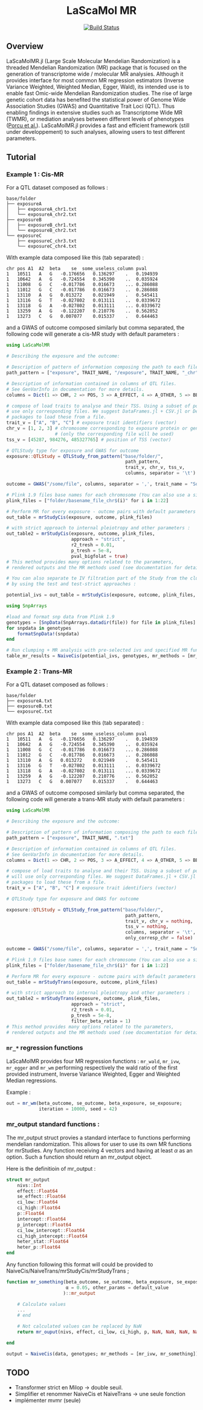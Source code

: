 <div align="center">

# LaScaMol MR

[![Build Status](https://github.com/SamuelMathieu-code/MrPainter.jl/actions/workflows/CI.yml/badge.svg?branch=main)](https://github.com/SamuelMathieu-code/MrPainter.jl/actions/workflows/CI.yml?query=branch%3Amain)

</div>

## Overview

LaScaMolMR.jl (Large Scale Molecular Mendelian Randomization) is a threaded Mendelian Randomization (MR) package that is focused on the generation of transcriptome wide / molecular MR analysies. Although it provides interface for most common MR regression estimators (Inverse Variance Weighted, Weighted Median, Egger, Wald), its intended use is to enable fast Omic-wide Mendelian Randomization studies. The rise of large genetic cohort data has benefited the statistical power of Genome Wide Association Studies (GWAS) and Quantitative Trait Loci (QTL). Thus enabling findings in extensive studies such as Transcriptome Wide MR (TWMR), or mediation analyses between different levels of phenotypes ([Porcu et al.](https://elifesciences.org/articles/81097)). LaScaMolMR.jl provides a fast and efficient framework (still under developpement) to such analyses, allowing users to test different parameters.

## Tutorial

### Example 1 : Cis-MR

For a QTL dataset composed as follows :

```
base/folder
├── exposureA
│   ├── exposureA_chr1.txt
│   └── exposureA_chr2.txt
├── exposureB
│   ├── exposureB_chr1.txt
│   └── exposureB_chr2.txt
└── exposureC
    ├── exposureC_chr3.txt
    └── exposureC_chr4.txt
```

With example data composed like this (tab separated) :

```
chr	pos	A1	A2	beta	se	some_useless_column pval
1	10511	A	G	-0.176656	0.136297	.   0.194939
1	10642	A	G	-0.724554	0.345390	..  0.035924
1	11008	G	C	-0.017786	0.016673	... 0.286088
1	11012	G	C	-0.017786	0.016673	..  0.286088
1	13110	A	G	0.013272	0.021949	.   0.545411
1	13116	G	T	-0.027802	0.013111	..  0.0339672
1	13118	G	A	-0.027802	0.013111	... 0.0339672
1	13259	A	G	-0.122207	0.210776	..  0.562052
1	13273	C	G	0.007077	0.015337	.   0.644463
```

and a GWAS of outcome composed similarly but comma separated, the following code will generate a cis-MR study with default parameters :

```julia
using LaScaMolMR

# Describing the exposure and the outcome:

# Description of pattern of information composing the path to each file.
path_pattern = ["exposure", TRAIT_NAME, "/exposure", TRAIT_NAME, "_chr", CHR, ".txt"]

# Description of information contained in columns of QTL files. 
# See GenVarInfo in documentation for more details.
columns = Dict(1 => CHR, 2 => POS, 3 => A_EFFECT, 4 => A_OTHER, 5 => BETA, 6 => SE, 8 => PVAL)

# compose of load traits to analyse and their TSS. Using a subset of possible exposure will 
# use only corresponding files. We suggest DataFrames.jl + CSV.jl or DelimitedFiles.jl 
# packages to load these from a file.
trait_v = ["A", "B", "C"] # exposure trait identifiers (vector)
chr_v = [1, 2, 3] # chromosome corresponding to exposure protein or gene (vector) 
                  # (only the corresponding file will be used)
tss_v = [45287, 984276, 485327765] # position of TSS (vector)

# QTLStudy type for exposure and GWAS for outcome
exposure::QTLStudy = QTLStudy_from_pattern("base/folder/", 
                                            path_pattern, 
                                            trait_v, chr_v, tss_v, 
                                            columns, separator = '\t')

outcome = GWAS("/some/file", columns, separator = ',', trait_name = "Some Painful Desease")

# Plink 1.9 files base names for each chromosome (You can also use a single file)
plink_files = ["folder/basename_file_chr$(i)" for i in 1:22]

# Perform MR for every exposure - outcme pairs with default parameters
out_table = mrStudyCis(exposure, outcome, plink_files)

# with strict approach to internal pleiotropy and other parameters :
out_table2 = mrStudyCis(exposure, outcome, plink_files, 
                        approach = "strict", 
                        r2_tresh = 0.01, 
                        p_tresh = 5e-8, 
                        pval_bigfolat = true)
# This method provides many options related to the parameters, 
# rendered outputs and the MR methods used (see documentation for detailed information)

# You can also separate te IV filtration part of the Study from the clumping+MR part 
# by using the test and test-strict approaches :

potential_ivs = out_table = mrStudyCis(exposure, outcome, plink_files, approach = "test")

using SnpArrays

#load and format snp data from Plink 1.9
genotypes = [SnpData(SnpArrays.datadir(file)) for file in plink_files]
for snpdata in genotypes
    formatSnpData!(snpdata)
end

# Run clumping + MR analysis with pre-selected ivs and specified MR functions
table_mr_results = NaiveCis(potential_ivs, genotypes, mr_methods = [mr_ivw, mr_wald])
```

### Example 2 : Trans-MR

For a QTL dataset composed as follows :

```
base/folder
├── exposureA.txt
├── exposureB.txt
└── exposureC.txt
```

With example data composed like this (tab separated) :

```
chr	pos	A1	A2	beta	se	some_useless_column pval
1	10511	A	G	-0.176656	0.136297	.   0.194939
1	10642	A	G	-0.724554	0.345390	..  0.035924
1	11008	G	C	-0.017786	0.016673	... 0.286088
1	11012	G	C	-0.017786	0.016673	..  0.286088
1	13110	A	G	0.013272	0.021949	.   0.545411
1	13116	G	T	-0.027802	0.013111	..  0.0339672
1	13118	G	A	-0.027802	0.013111	... 0.0339672
1	13259	A	G	-0.122207	0.210776	..  0.562052
1	13273	C	G	0.007077	0.015337	.   0.644463
```

and a GWAS of outcome composed similarly but comma separated, the following code will generate a trans-MR study with default parameters :

```julia
using LaScaMolMR

# Describing the exposure and the outcome:

# Description of pattern of information composing the path to each file.
path_pattern = ["exposure", TRAIT_NAME, ".txt"]

# Description of information contained in columns of QTL files. 
# See GenVarInfo in documentation for more details.
columns = Dict(1 => CHR, 2 => POS, 3 => A_EFFECT, 4 => A_OTHER, 5 => BETA, 6 => SE, 8 => PVAL)

# compose of load traits to analyse and their TSS. Using a subset of possible exposure 
# will use only corresponding files. We suggest DataFrames.jl + CSV.jl or DelimitedFiles.jl 
# packages to load these from a file.
trait_v = ["A", "B", "C"] # exposure trait identifiers (vector)

# QTLStudy type for exposure and GWAS for outcome

exposure::QTLStudy = QTLStudy_from_pattern("base/folder/", 
                                            path_pattern, 
                                            trait_v, chr_v = nothing, 
                                            tss_v = nothing, 
                                            columns, separator = '\t', 
                                            only_corresp_chr = false)

outcome = GWAS("/some/file", columns, separator = ',', trait_name = "Some Painful Desease")

# Plink 1.9 files base names for each chromosome (You can also use a single file)
plink_files = ["folder/basename_file_chr$(i)" for i in 1:22]

# Perform MR for every exposure - outcme pairs with default parameters
out_table = mrStudyTrans(exposure, outcome, plink_files)

# with strict approach to internal pleiotropy and other parameters :
out_table2 = mrStudyTrans(exposure, outcome, plink_files, 
                        approach = "strict", 
                        r2_tresh = 0.01, 
                        p_tresh = 5e-8, 
                        filter_beta_ratio = 1)
# This method provides many options related to the parameters, 
# rendered outputs and the MR methods used (see documentation for detailed information)
```

### `mr_*` regression functions

LaScaMolMR provides four MR regression functions : `mr_wald`, `mr_ivw`, `mr_egger` and `mr_wm` performing respectively the wald ratio of the first provided instrument, Inverse Variance Weighted, Egger and Weighted Median regressions.

Example :

```julia
out = mr_wm(beta_outcome, se_outcome, beta_exposure, se_exposure;
            iteration = 10000, seed = 42)
```

### mr_output standard functions :

The mr_output struct provies a standard interface to functions performing mendelian randomization. This allows for user to use its own MR functions for mrStudies. Any function receiving 4 vectors and having at least $\alpha$ as an option. Such a function should return an mr_output object.

Here is the definitioin of mr_output :

```julia
struct mr_output
    nivs::Int
    effect::Float64
    se_effect::Float64
    ci_low::Float64
    ci_high::Float64
    p::Float64
    intercept::Float64
    p_intercept::Float64
    ci_low_intercept::Float64
    ci_high_intercept::Float64
    heter_stat::Float64
    heter_p::Float64
end
```

Any function following this format will could be provided to NaiveCis/NaiveTrans/mrStudyCis/mrStudyTrans ;

```julia
function mr_something(beta_outcome, se_outcome, beta_exposure, se_exposure; 
                      α = 0.05, other_params = default_value
                     )::mr_output

    # Calculate values
    ...
    # end

    # Not calculated values can be replaced by NaN
    return mr_ouput(nivs, effect, ci_low, ci_high, p, NaN, NaN, NaN, NaN, heter_stat, heter_p)

end

output = NaiveCis(data, genotypes; mr_methods = [mr_ivw, mr_something])
```


## TODO

- Transformer strict en Milop -> double seuil.
- Simplifier et renommer NaiveCis et NaiveTrans ->  une seule fonction
- implémenter mvmr (seule)

